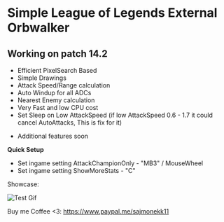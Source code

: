 # Simple League of Legends External Orbwalker
## Working on patch 14.2

- Efficient PixelSearch Based
- Simple Drawings
- Attack Speed/Range calculation
- Auto Windup for all ADCs
- Nearest Enemy calculation
- Very Fast and low CPU cost
- Set Sleep on Low AttackSpeed (if low AttackSpeed 0.6 - 1.7 it could cancel AutoAttacks, This is fix for it)
+ Additional features soon

**Quick Setup**
- Set ingame setting AttackChampionOnly - "MB3" / MouseWheel
- Set ingame setting ShowMoreStats - "C"

Showcase:

![Test Gif](https://github.com/sajmonekk191/MagicOrbwalker/blob/main/test.gif)


Buy me Coffee <3: https://www.paypal.me/sajmonekk11
